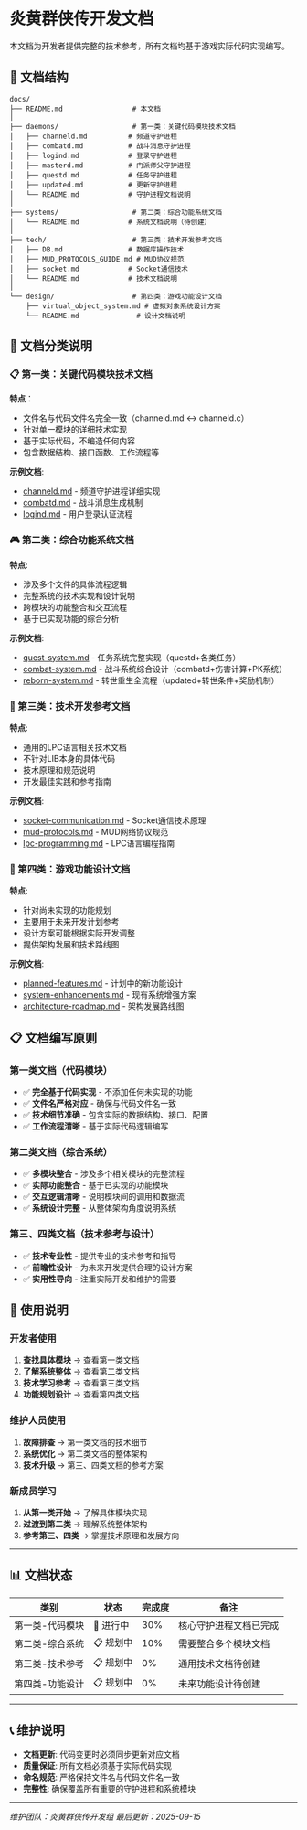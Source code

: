 # 炎黄群侠传开发文档

本文档为开发者提供完整的技术参考，所有文档均基于游戏实际代码实现编写。

## 📁 文档结构

```
docs/
├── README.md                 # 本文档
│
├── daemons/                  # 第一类：关键代码模块技术文档
│   ├── channeld.md          # 频道守护进程
│   ├── combatd.md           # 战斗消息守护进程
│   ├── logind.md            # 登录守护进程
│   ├── masterd.md           # 门派师父守护进程
│   ├── questd.md            # 任务守护进程
│   ├── updated.md           # 更新守护进程
│   └── README.md            # 守护进程文档说明
│
├── systems/                  # 第二类：综合功能系统文档
│   └── README.md            # 系统文档说明（待创建）
│
├── tech/                     # 第三类：技术开发参考文档
│   ├── DB.md                # 数据库操作技术
│   ├── MUD_PROTOCOLS_GUIDE.md # MUD协议规范
│   ├── socket.md            # Socket通信技术
│   └── README.md            # 技术文档说明
│
└── design/                   # 第四类：游戏功能设计文档
    ├── virtual_object_system.md # 虚拟对象系统设计方案
    └── README.md              # 设计文档说明
```

## 🎯 文档分类说明

### 📋 第一类：关键代码模块技术文档
**特点**：
- 文件名与代码文件名完全一致（channeld.md ↔ channeld.c）
- 针对单一模块的详细技术实现
- 基于实际代码，不编造任何内容
- 包含数据结构、接口函数、工作流程等

**示例文档**:
- [channeld.md](daemons/channeld.md) - 频道守护进程详细实现
- [combatd.md](daemons/combatd.md) - 战斗消息生成机制
- [logind.md](daemons/logind.md) - 用户登录认证流程

### 🎮 第二类：综合功能系统文档
**特点**:
- 涉及多个文件的具体流程逻辑
- 完整系统的技术实现和设计说明
- 跨模块的功能整合和交互流程
- 基于已实现功能的综合分析

**示例文档**:
- [quest-system.md](systems/quest-system.md) - 任务系统完整实现（questd+各类任务）
- [combat-system.md](systems/combat-system.md) - 战斗系统综合设计（combatd+伤害计算+PK系统）
- [reborn-system.md](systems/reborn-system.md) - 转世重生全流程（updated+转世条件+奖励机制）

### 🔧 第三类：技术开发参考文档
**特点**:
- 通用的LPC语言相关技术文档
- 不针对LIB本身的具体代码
- 技术原理和规范说明
- 开发最佳实践和参考指南

**示例文档**:
- [socket-communication.md](tech/socket-communication.md) - Socket通信技术原理
- [mud-protocols.md](tech/mud-protocols.md) - MUD网络协议规范
- [lpc-programming.md](tech/lpc-programming.md) - LPC语言编程指南

### 🎯 第四类：游戏功能设计文档
**特点**:
- 针对尚未实现的功能规划
- 主要用于未来开发计划参考
- 设计方案可能根据实际开发调整
- 提供架构发展和技术路线图

**示例文档**:
- [planned-features.md](design/planned-features.md) - 计划中的新功能设计
- [system-enhancements.md](design/system-enhancements.md) - 现有系统增强方案
- [architecture-roadmap.md](design/architecture-roadmap.md) - 架构发展路线图

## 📋 文档编写原则

### 第一类文档（代码模块）
- ✅ **完全基于代码实现** - 不添加任何未实现的功能
- ✅ **文件名严格对应** - 确保与代码文件名一致
- ✅ **技术细节准确** - 包含实际的数据结构、接口、配置
- ✅ **工作流程清晰** - 基于实际代码逻辑编写

### 第二类文档（综合系统）
- ✅ **多模块整合** - 涉及多个相关模块的完整流程
- ✅ **实际功能整合** - 基于已实现的功能模块
- ✅ **交互逻辑清晰** - 说明模块间的调用和数据流
- ✅ **系统设计完整** - 从整体架构角度说明系统

### 第三、四类文档（技术参考与设计）
- ✅ **技术专业性** - 提供专业的技术参考和指导
- ✅ **前瞻性设计** - 为未来开发提供合理的设计方案
- ✅ **实用性导向** - 注重实际开发和维护的需要

## 🔧 使用说明

### 开发者使用
1. **查找具体模块** → 查看第一类文档
2. **了解系统整体** → 查看第二类文档
3. **技术学习参考** → 查看第三类文档
4. **功能规划设计** → 查看第四类文档

### 维护人员使用
1. **故障排查** → 第一类文档的技术细节
2. **系统优化** → 第二类文档的整体架构
3. **技术升级** → 第三、四类文档的参考方案

### 新成员学习
1. **从第一类开始** → 了解具体模块实现
2. **过渡到第二类** → 理解系统整体架构
3. **参考第三、四类** → 掌握技术原理和发展方向

---

## 📊 文档状态

| 类别 | 状态 | 完成度 | 备注 |
|------|------|--------|------|
| 第一类-代码模块 | 🚧 进行中 | 30% | 核心守护进程文档已完成 |
| 第二类-综合系统 | 📋 规划中 | 10% | 需要整合多个模块文档 |
| 第三类-技术参考 | 📋 规划中 | 0% | 通用技术文档待创建 |
| 第四类-功能设计 | 📋 规划中 | 0% | 未来功能设计待创建 |

---

## 📞 维护说明

- **文档更新**: 代码变更时必须同步更新对应文档
- **质量保证**: 所有文档必须基于实际代码实现
- **命名规范**: 严格保持文件名与代码文件名一致
- **完整性**: 确保覆盖所有重要的守护进程和系统模块

---
*维护团队：炎黄群侠传开发组*
*最后更新：2025-09-15*